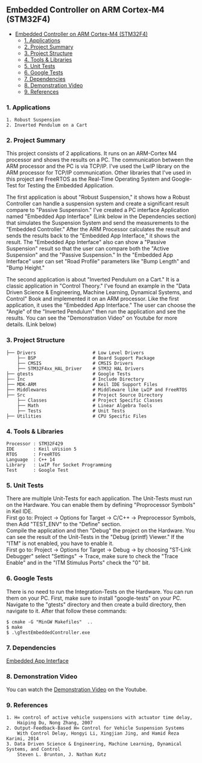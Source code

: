 ## Embedded Controller on ARM Cortex-M4 (STM32F4)

- [Embedded Controller on ARM Cortex-M4 (STM32F4)](#embedded-controller-on-arm-cortex-m4-stm32f4)
	- [1. Applications](#1-applications)
	- [2. Project Summary](#2-project-summary)
	- [3. Project Structure](#3-project-structure)
	- [4. Tools & Libraries](#4-tools--libraries)
	- [5. Unit Tests](#5-unit-tests)
	- [6. Google Tests](#6-google-tests)
	- [7. Dependencies](#7-dependencies)
	- [8. Demonstration Video](#8-demonstration-video)
	- [9. References](#9-references)

### 1. Applications
~~~
1. Robust Suspension
2. Inverted Pendulum on a Cart
~~~

### 2. Project Summary
This project consists of 2 applications. It runs on an ARM-Cortex M4 processor and shows the results on a PC. The communication between the ARM processor and the PC is via TCP/IP. I've used the LwIP library on the ARM processor for TCP/IP communication. Other libraries that I've used in this project are FreeRTOS as the Real-Time Operating System and Google-Test for Testing the Embedded Application.

The first application is about "Robust Suspension," it shows how a Robust Controller can handle a suspension system and create a significant result compare to "Passive Suspension." I've created a PC interface Application named "Embedded App Interface" (Link below in the Dependencies section) that simulates the Suspension System and send the measurements to the "Embedded Controller." After the ARM Processor calculates the result and sends the results back to the "Embedded App Interface," it shows the result. The "Embedded App Interface" also can show a "Passive Suspension" result so that the user can compare both the "Active Suspension" and the "Passive Suspension." In the "Embedded App Interface" user can set "Road Profile" parameters like "Bump Length" and "Bump Height."

The second application is about "Inverted Pendulum on a Cart." It is a classic application in "Control Theory." I've found an example in the "Data Driven Science & Engineering, Machine Learning, Dynamical Systems, and Control" Book and implemented it on an ARM processor. Like the first application, it uses the "Embedded App Interface." The user can choose the "Angle" of the "Inverted Pendulum" then run the application and see the results.
You can see the "Demonstration Video" on Youtube for more details. (Link below)



### 3. Project Structure

	├── Drivers                     # Low Level Drivers
	    ├── BSP                     # Board Support Package
	    ├── CMSIS                   # CMSIS Drivers
	    ├── STM32F4xx_HAL_Driver    # STM32 HAL Drivers
	├── gtests                      # Google Tests
	├── Inc                         # Include Directory
	├── MDK-ARM                     # Keil IDE Support Files
	├── Middlewares                 # Middleware like LwIP and FreeRTOS
	├── Src                         # Project Source Directory
	    ├── Classes                 # Project Specific Classes
	    ├── Math                    # Linear Algebra Tools
	    ├── Tests                   # Unit Tests
	├── Utilities                   # CPU Specific Files


### 4. Tools & Libraries
~~~
Processor : STM32F429
IDE 	  : Keil uVision 5
RTOS 	  : FreeRTOS
Language  : C++ 14
Library   : LwIP for Socket Programming
Test 	  : Google Test
~~~

### 5. Unit Tests
There are multiple Unit-Tests for each application. The Unit-Tests must run on the Hardware. You can enable them by defining "Proprocessor Symbols" in Keil IDE. <br />
First go to: Project -> Options for Target -> C/C++ -> Preprocessor Symbols, then Add "TEST_ENV" to the "Define" section. <br />
Compile the application and then "Debug" the project on the Hardware.
You can see the result of the Unit-Tests in the "Debug (printf) Viewer." If the "ITM" is not enabled, you have to enable it. <br />
First go to: Project -> Options for Target -> Debug -> by choosing "ST-Link Debugger" select "Settings" -> Trace, make sure to check the "Trace Enable" and in the "ITM Stimulus Ports" check the "0" bit.


### 6. Google Tests
There is no need to run the Integration-Tests on the Hardware. You can run them on your PC. First, make sure to install "google-tests" on your PC.
Navigate to the "gtests" directory and then create a build directory, then navigate to it. After that follow these commands:
```
$ cmake -G "MinGW Makefiles"  ..
$ make
$ .\gTestEmbeddedController.exe
```

### 7. Dependencies
[Embedded App Interface](https://github.com/Afshari/Embedded_App_Interface)

### 8. Demonstration Video
You can watch the [Demonstration Video](https://www.youtube.com/watch?v=0Pw5bWvN9Bc) on the Youtube.

### 9. References
~~~
1. H∞ control of active vehicle suspensions with actuator time delay, 
	Haiping Du, Nong Zhang, 2007
2. Output-Feedback-Based H∞ Control for Vehicle Suspension Systems 
	With Control Delay, Hongyi Li, Xingjian Jing, and Hamid Reza Karimi, 2014
3. Data Driven Science & Engineering, Machine Learning, Dynamical Systems, and Control
	Steven L. Brunton, J. Nathan Kutz
~~~